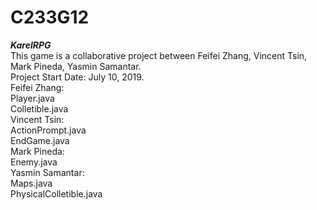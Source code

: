 # C233G12
***********************************************KarelRPG*********************************************** <br/>
This game is a collaborative project between Feifei Zhang, Vincent Tsin, Mark Pineda, Yasmin Samantar.<br/>
Project Start Date: July 10, 2019.<br/>
Feifei Zhang:<br/>
Player.java<br/>
Colletible.java<br/>
Vincent Tsin:<br/>
ActionPrompt.java<br/>
EndGame.java<br/>
Mark Pineda:<br/>
Enemy.java<br/>
Yasmin Samantar:<br/>
Maps.java<br/>
PhysicalColletible.java<br/>